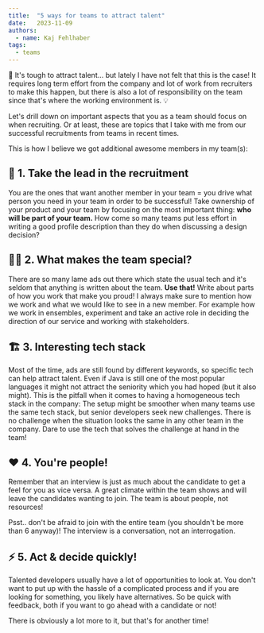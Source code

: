 ```yaml
---
title:  "5 ways for teams to attract talent"
date:   2023-11-09
authors:
  - name: Kaj Fehlhaber
tags:
  - teams
---
```

🤔 It's tough to attract talent... but lately I have not felt that this is the case! It requires long term effort from the company and lot of work from recruiters to make this happen, but there is also a lot of responsibility on the team since that's where the working environment is. 💡

Let's drill down on important aspects that you as a team should focus on when recruiting. Or at least, these are topics that I take with me from our successful recruitments from teams in recent times.

This is how I believe we got additional awesome members in my team(s):

## 🥇 1. Take the lead in the recruitment
You are the ones that want another member in your team = you drive what person you need in your team in order to be successful!
Take ownership of your product and your team by focusing on the most important thing: **who will be part of your team.**
How come so many teams put less effort in writing a good profile description than they do when discussing a design decision?

## 👱🙎 2. What makes the team special?
There are so many lame ads out there which state the usual tech and it's seldom that anything is written about the team. **Use that!**
Write about parts of how you work that make you proud! I always make sure to mention how we work and what we would like to see in a
new member. For example how we work in ensembles, experiment and take an active role in deciding the direction of our service and working with stakeholders.

## 🏗️ 3. Interesting tech stack
Most of the time, ads are still found by different keywords, so specific tech can help attract talent. Even if Java is still one of the most
popular languages it might not attract the seniority which you had hoped (but it also might). This is the pitfall when it comes to having a homogeneous tech stack in the company:
The setup might be smoother when many teams use the same tech stack, but senior developers seek new challenges. There is no challenge when the situation looks the same in any other team in the company. Dare to use the tech that solves the challenge at hand in the team!

## ❤️  4. You're people!
Remember that an interview is just as much about the candidate to get a feel for you as vice versa. A great climate within the team shows and will leave the candidates wanting to join. The team is about people, not resources!

Psst.. don't be afraid to join with the entire team (you shouldn't be more than 6 anyway)! The interview is a conversation, not an interrogation.

## ⚡ 5. Act & decide quickly!
Talented developers usually have a lot of opportunities to look at. You don't want to put up with the hassle of a complicated process and if you are looking for something, you likely have alternatives.
So be quick with feedback, both if you want to go ahead with a candidate or not!


There is obviously a lot more to it, but that's for another time!
